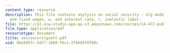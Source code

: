 ```yaml
---
content_type: resource
description: This file contains anylysis on social security - olg models with certainity
  and fixed wages, w, and interest rate, r, inelastic labor.
file: https://ol-ocw-studio-app-qa.s3.amazonaws.com/courses/14-472-public-economics-ii-spring-2004/0be505fc5d771608f6c12fb695f8f09c_socisecurolgsett.pdf
file_type: application/pdf
resourcetype: Document
title: socisecurolgsett.pdf
uid: 0be505fc-5d77-1608-f6c1-2fb695f8f09c
---
```

